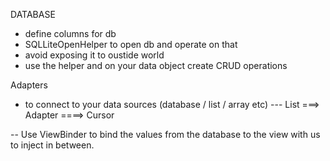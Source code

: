 DATABASE

- define columns for db
- SQLLiteOpenHelper to open db and operate on that
- avoid exposing it to oustide world
- use the helper and on your data object create CRUD operations

Adapters

- to connect to your data sources (database / list / array etc)
--- List ===> Adapter ====> Cursor

-- Use ViewBinder to bind the values from the database to the view with us to inject in between.